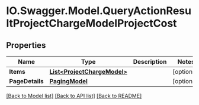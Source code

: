 # IO.Swagger.Model.QueryActionResultProjectChargeModelProjectCost
## Properties

Name | Type | Description | Notes
------------ | ------------- | ------------- | -------------
**Items** | [**List&lt;ProjectChargeModel&gt;**](ProjectChargeModel.md) |  | [optional] 
**PageDetails** | [**PagingModel**](PagingModel.md) |  | [optional] 

[[Back to Model list]](../README.md#documentation-for-models) [[Back to API list]](../README.md#documentation-for-api-endpoints) [[Back to README]](../README.md)

